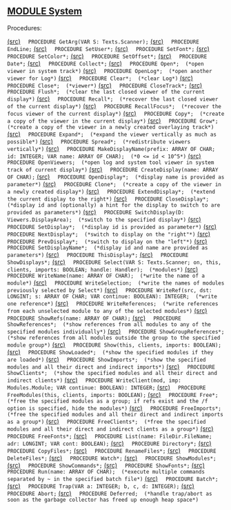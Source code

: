 
## [MODULE System](https://github.com/io-core/System/blob/main/System.Mod)

Procedures:

[(src)](https://github.com/io-core/System/blob/main/System.Mod#L25) `  PROCEDURE GetArg(VAR S: Texts.Scanner);`
[(src)](https://github.com/io-core/System/blob/main/System.Mod#L34) `  PROCEDURE EndLine;`
[(src)](https://github.com/io-core/System/blob/main/System.Mod#L40) `  PROCEDURE SetUser*;`
[(src)](https://github.com/io-core/System/blob/main/System.Mod#L51) `  PROCEDURE SetFont*;`
[(src)](https://github.com/io-core/System/blob/main/System.Mod#L57) `  PROCEDURE SetColor*;`
[(src)](https://github.com/io-core/System/blob/main/System.Mod#L63) `  PROCEDURE SetOffset*;`
[(src)](https://github.com/io-core/System/blob/main/System.Mod#L69) `  PROCEDURE Date*;`
[(src)](https://github.com/io-core/System/blob/main/System.Mod#L83) `  PROCEDURE Collect*;`
[(src)](https://github.com/io-core/System/blob/main/System.Mod#L89) `  PROCEDURE Open*;  (*open viewer in system track*)`
[(src)](https://github.com/io-core/System/blob/main/System.Mod#L102) `  PROCEDURE OpenLog*;  (*open another viewer for Log*)`
[(src)](https://github.com/io-core/System/blob/main/System.Mod#L111) `  PROCEDURE Clear*;  (*clear Log*)`
[(src)](https://github.com/io-core/System/blob/main/System.Mod#L119) `  PROCEDURE Close*;  (*viewer*)`
[(src)](https://github.com/io-core/System/blob/main/System.Mod#L128) `  PROCEDURE CloseTrack*;`
[(src)](https://github.com/io-core/System/blob/main/System.Mod#L133) `  PROCEDURE Flush*;  (*clear the last closed viewer of the current display*)`
[(src)](https://github.com/io-core/System/blob/main/System.Mod#L137) `  PROCEDURE Recall*;  (*recover the last closed viewer of the current display*)`
[(src)](https://github.com/io-core/System/blob/main/System.Mod#L145) `  PROCEDURE RecallFocus*;  (*recover the focus viewer of the current display*)`
[(src)](https://github.com/io-core/System/blob/main/System.Mod#L153) `  PROCEDURE Copy*;  (*create a copy of the viewer in the current display*)`
[(src)](https://github.com/io-core/System/blob/main/System.Mod#L160) `  PROCEDURE Grow*;  (*create a copy of the viewer in a newly created overlaying track*)`
[(src)](https://github.com/io-core/System/blob/main/System.Mod#L173) `  PROCEDURE Expand*;  (*expand the viewer vertically as much as possible*)`
[(src)](https://github.com/io-core/System/blob/main/System.Mod#L179) `  PROCEDURE Spread*;  (*redistribute viewers vertically*)`
[(src)](https://github.com/io-core/System/blob/main/System.Mod#L184) `  PROCEDURE MakeDisplayName(prefix: ARRAY OF CHAR; id: INTEGER; VAR name: ARRAY OF CHAR);  (*0 <= id < 10^5*)`
[(src)](https://github.com/io-core/System/blob/main/System.Mod#L193) `  PROCEDURE OpenViewers;  (*open log and system tool viewer in system track of current display*)`
[(src)](https://github.com/io-core/System/blob/main/System.Mod#L213) `  PROCEDURE CreateDisplay(name: ARRAY OF CHAR);`
[(src)](https://github.com/io-core/System/blob/main/System.Mod#L218) `  PROCEDURE OpenDisplay*;  (*display name is provided as parameter*)`
[(src)](https://github.com/io-core/System/blob/main/System.Mod#L227) `  PROCEDURE Clone*;  (*create a copy of the viewer in a newly created display*)`
[(src)](https://github.com/io-core/System/blob/main/System.Mod#L243) `  PROCEDURE ExtendDisplay*;  (*extend the current display to the right*)`
[(src)](https://github.com/io-core/System/blob/main/System.Mod#L261) `  PROCEDURE CloseDisplay*;  (*display id and (optionally) a hint for the display to switch to are provided as parameters*)`
[(src)](https://github.com/io-core/System/blob/main/System.Mod#L282) `  PROCEDURE SwitchDisplay(D: Viewers.DisplayArea);  (*switch to the specified display*)`
[(src)](https://github.com/io-core/System/blob/main/System.Mod#L291) `  PROCEDURE SetDisplay*;  (*display id is provided as parameter*)`
[(src)](https://github.com/io-core/System/blob/main/System.Mod#L297) `  PROCEDURE NextDisplay*;  (*switch to display on the "right"*)`
[(src)](https://github.com/io-core/System/blob/main/System.Mod#L302) `  PROCEDURE PrevDisplay*;  (*switch to display on the "left"*)`
[(src)](https://github.com/io-core/System/blob/main/System.Mod#L307) `  PROCEDURE SetDisplayName*;  (*display id and name are provided as parameters*)`
[(src)](https://github.com/io-core/System/blob/main/System.Mod#L323) `  PROCEDURE ThisDisplay*;`
[(src)](https://github.com/io-core/System/blob/main/System.Mod#L329) `  PROCEDURE ShowDisplays*;`
[(src)](https://github.com/io-core/System/blob/main/System.Mod#L341) `  PROCEDURE Select(VAR S: Texts.Scanner; on, this, clients, imports: BOOLEAN; handle: Handler);  (*modules*)`
[(src)](https://github.com/io-core/System/blob/main/System.Mod#L360) `  PROCEDURE WriteName(name: ARRAY OF CHAR);  (*write the name of a module*)`
[(src)](https://github.com/io-core/System/blob/main/System.Mod#L364) `  PROCEDURE WriteSelection;  (*write the names of modules previously selected by Select*)`
[(src)](https://github.com/io-core/System/blob/main/System.Mod#L373) `  PROCEDURE WriteRef(src, dst: LONGINT; s: ARRAY OF CHAR; VAR continue: BOOLEAN): INTEGER;  (*write one reference*)`
[(src)](https://github.com/io-core/System/blob/main/System.Mod#L398) `  PROCEDURE WriteReferences;  (*write references from each unselected module to any of the selected modules*)`
[(src)](https://github.com/io-core/System/blob/main/System.Mod#L409) `  PROCEDURE ShowRefs(name: ARRAY OF CHAR);`
[(src)](https://github.com/io-core/System/blob/main/System.Mod#L414) `  PROCEDURE ShowReferences*;  (*show references from all modules to any of the specified modules individually*)`
[(src)](https://github.com/io-core/System/blob/main/System.Mod#L420) `  PROCEDURE ShowGroupReferences*;  (*show references from all modules outside the group to the specified module group*)`
[(src)](https://github.com/io-core/System/blob/main/System.Mod#L427) `  PROCEDURE Show(this, clients, imports: BOOLEAN);`
[(src)](https://github.com/io-core/System/blob/main/System.Mod#L433) `  PROCEDURE ShowLoaded*;  (*show the specified modules if they are loaded*)`
[(src)](https://github.com/io-core/System/blob/main/System.Mod#L437) `  PROCEDURE ShowImports*;  (*show the specified modules and all their direct and indirect imports*)`
[(src)](https://github.com/io-core/System/blob/main/System.Mod#L441) `  PROCEDURE ShowClients*;  (*show the specified modules and all their direct and indirect clients*)`
[(src)](https://github.com/io-core/System/blob/main/System.Mod#L445) `  PROCEDURE WriteClient(mod, imp: Modules.Module; VAR continue: BOOLEAN): INTEGER;`
[(src)](https://github.com/io-core/System/blob/main/System.Mod#L453) `  PROCEDURE FreeModules(this, clients, imports: BOOLEAN);`
[(src)](https://github.com/io-core/System/blob/main/System.Mod#L471) `  PROCEDURE Free*;  (*free the specified modules as a group; if refs exist and the /f option is specified, hide the modules*)`
[(src)](https://github.com/io-core/System/blob/main/System.Mod#L475) `  PROCEDURE FreeImports*;  (*free the specified modules and all their direct and indirect imports as a group*)`
[(src)](https://github.com/io-core/System/blob/main/System.Mod#L479) `  PROCEDURE FreeClients*;  (*free the specified modules and all their direct and indirect clients as a group*)`
[(src)](https://github.com/io-core/System/blob/main/System.Mod#L483) `  PROCEDURE FreeFonts*;`
[(src)](https://github.com/io-core/System/blob/main/System.Mod#L489) `  PROCEDURE List(name: FileDir.FileName; adr: LONGINT; VAR cont: BOOLEAN);`
[(src)](https://github.com/io-core/System/blob/main/System.Mod#L516) `  PROCEDURE Directory*;`
[(src)](https://github.com/io-core/System/blob/main/System.Mod#L549) `  PROCEDURE CopyFiles*;`
[(src)](https://github.com/io-core/System/blob/main/System.Mod#L577) `  PROCEDURE RenameFiles*;`
[(src)](https://github.com/io-core/System/blob/main/System.Mod#L599) `  PROCEDURE DeleteFiles*;`
[(src)](https://github.com/io-core/System/blob/main/System.Mod#L613) `  PROCEDURE Watch*;`
[(src)](https://github.com/io-core/System/blob/main/System.Mod#L624) `  PROCEDURE ShowModules*;`
[(src)](https://github.com/io-core/System/blob/main/System.Mod#L646) `  PROCEDURE ShowCommands*;`
[(src)](https://github.com/io-core/System/blob/main/System.Mod#L673) `  PROCEDURE ShowFonts*;`
[(src)](https://github.com/io-core/System/blob/main/System.Mod#L682) `  PROCEDURE Run(name: ARRAY OF CHAR);  (*execute multiple commands separated by ~ in the specified batch file*)`
[(src)](https://github.com/io-core/System/blob/main/System.Mod#L696) `  PROCEDURE Batch*;`
[(src)](https://github.com/io-core/System/blob/main/System.Mod#L705) `  PROCEDURE Trap(VAR a: INTEGER; b, c, d: INTEGER);`
[(src)](https://github.com/io-core/System/blob/main/System.Mod#L727) `  PROCEDURE Abort;`
[(src)](https://github.com/io-core/System/blob/main/System.Mod#L742) `  PROCEDURE Deferred;  (*handle trap/abort as soon as the garbage collector has freed up enough heap space*)`
